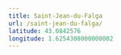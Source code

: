 ```yaml
---
title: Saint-Jean-du-Falga
url: /saint-jean-du-falga/
latitude: 43.0842576
longitude: 1.6254308000000002
---
```

